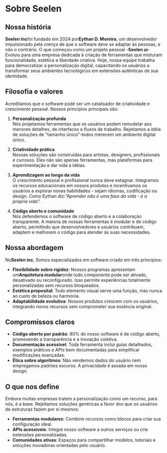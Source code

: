 # Sobre Seelen

## Nossa história

**Seelen inc**foi fundado em 2024 por**Eythan D. Moreira**, um desenvolvedor impulsionado pela crença de que o software deve se adaptar às pessoas, e não o contrário. O que começou como um projeto pessoal -**Seelen ui**- Evoluiu para uma empresa dedicada à criação de ferramentas que misturam funcionalidade, estética e liberdade criativa. Hoje, nossa equipe trabalha para democratizar a personalização digital, capacitando os usuários a transformar seus ambientes tecnológicos em extensões autênticas de sua identidade.

## Filosofia e valores

Acreditamos que o software pode ser um catalisador de criatividade e crescimento pessoal. Nossos princípios principais são:

1. **Personalização profunda**\
   Nós projetamos ferramentas que os usuários podem remodelar aos menores detalhes, de interfaces a fluxos de trabalho. Rejeitamos a idéia de soluções de "tamanho único"-todos merecem um ambiente digital único.

2. **Criatividade prática**\
   Nossas soluções são construídas para artistas, designers, profissionais e curiosos. Eles não são apenas ferramentas, mas plataformas para experimentação e dar vida a idéias.

3. **Aprendizagem ao longo da vida**\
   O crescimento pessoal e profissional nunca deve estagnar. Integramos os recursos educacionais em nossos produtos e incentivamos os usuários a explorar novas habilidades - sejam idiomas, codificação ou design. Como Eythan diz:*"Aprender não é uma fase da vida - é a própria vida".*

4. **Código aberto e comunidade**\
   Nós defendemos o software de código aberto e a colaboração transparente. A maioria de nossas ferramentas é modular e de código aberto, permitindo que desenvolvedores e usuários contribuam, adaptem e melhorem o código para atender às suas necessidades.

## Nossa abordagem

No**Seelen inc**, Somos especializados em software criado em três princípios:

* **Flexibilidade sobre rigidez**: Nossos programas apresentam um**Arquitetura modular**onde todo componente pode ser ativado, desativado ou reconfigurado. Isso permite experiências totalmente personalizadas sem recursos bloqueados.
* **Estética proposital**: Todo elemento visual serve uma função, mas nunca ao custo de beleza ou harmonia.
* **Adaptabilidade evolutiva**: Nossos produtos crescem com os usuários, integrando novos recursos sem comprometer sua essência original.

## Compromissos claros

* **Código aberto por padrão**: 80% do nosso software é de código aberto, promovendo a transparência e a inovação coletiva.
* **Documentação acessível**: Toda ferramenta inclui guias detalhados, exemplos práticos e APIs bem documentadas para simplificar modificações avançadas.
* **Ética sobre algoritmos**: Não vendemos dados do usuário nem empregamos padrões escuros. A privacidade é assada em nosso design.

## O que nos define

Embora muitas empresas tratem a personalização como um recurso, para nós, é a base. Rejeitamos soluções genéricas a favor dos que os usuários de estruturas fazem por si mesmos:

* **Ferramentas modulares**: Combine recursos como blocos para criar sua configuração ideal.
* **APIs acessíveis**: Integre nosso software a outros serviços ou crie extensões personalizadas.
* **Comunidades ativas**: Espaços para compartilhar modelos, tutoriais e soluções inovadoras orientadas pelo usuário.
